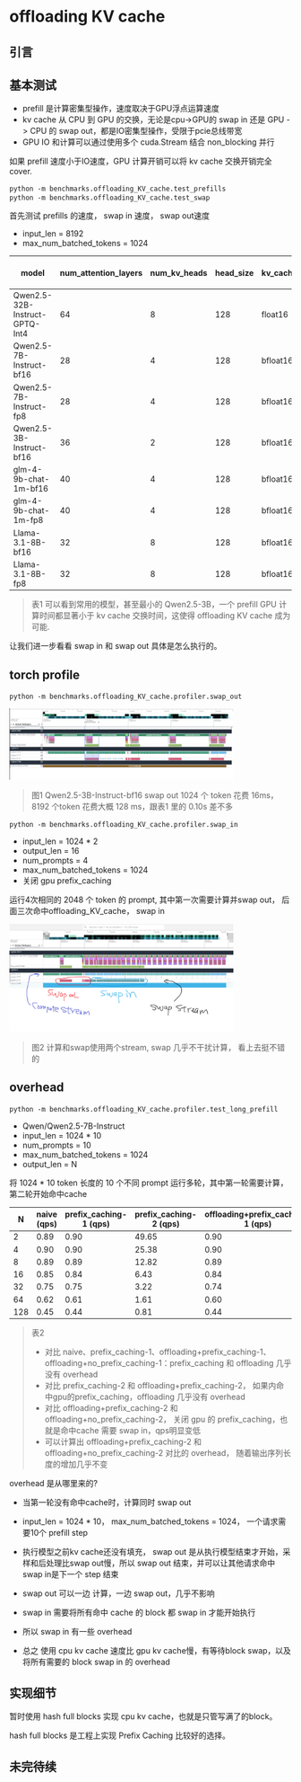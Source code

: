 # offloading KV cache

## 引言

## 基本测试

- prefill 是计算密集型操作，速度取决于GPU浮点运算速度
- kv cache 从 CPU 到 GPU 的交换，无论是cpu->GPU的 swap in 还是 GPU -> CPU 的 swap out，都是IO密集型操作，受限于pcie总线带宽
- GPU IO 和计算可以通过使用多个 cuda.Stream 结合 non_blocking 并行

如果 prefill 速度小于IO速度，GPU 计算开销可以将 kv cache 交换开销完全 cover.

```commandline
python -m benchmarks.offloading_KV_cache.test_prefills
python -m benchmarks.offloading_KV_cache.test_swap
```

首先测试 prefills 的速度， swap in 速度， swap out速度

- input_len = 8192
- max_num_batched_tokens = 1024

| model                          | num_attention_layers | num_kv_heads | head_size | kv_cache_dtype | prefill (s) | swap in (s) | swap out (s) |
|--------------------------------|----------------------|--------------|-----------|----------------|-------------|-------------|--------------|
| Qwen2.5-32B-Instruct-GPTQ-Int4 | 64                   | 8            | 128       | float16        | 3.69        | 0.17        | 0.18         |
| Qwen2.5-7B-Instruct-bf16       | 28                   | 4            | 128       | bfloat16       | 0.84        | 0.07        | 0.07         |
| Qwen2.5-7B-Instruct-fp8        | 28                   | 4            | 128       | bfloat16       | 0.53        | 0.07        | 0.07         |
| Qwen2.5-3B-Instruct-bf16       | 36                   | 2            | 128       | bfloat16       | 0.40        | 0.10        | 0.10         |
| glm-4-9b-chat-1m-bf16          | 40                   | 4            | 128       | bfloat16       | 1.08        | 0.11        | 0.11         |
| glm-4-9b-chat-1m-fp8           | 40                   | 4            | 128       | bfloat16       | 0.68        | 0.11        | 0.11         |
| Llama-3.1-8B-bf16              | 32                   | 8            | 128       | bfloat16       | 0.89        | 0.08        | 0.09         |
| Llama-3.1-8B-fp8               | 32                   | 8            | 128       | bfloat16       | 0.56        | 0.08        | 0.09         |


> 表1 可以看到常用的模型，甚至最小的 Qwen2.5-3B，一个 prefill GPU 计算时间都显著小于 kv cache 交换时间，这使得 offloading KV cache 成为可能.

让我们进一步看看 swap in 和 swap out 具体是怎么执行的。

## torch profile

```commandline
python -m benchmarks.offloading_KV_cache.profiler.swap_out 
```

<img src="https://github.com/noooop/noooop.github.io/blob/main/benchmarking/wde/0.3.0/offloading_KV_cache/swap_out.png?raw=true" width="400">

> 图1 Qwen2.5-3B-Instruct-bf16 swap out 1024 个 token 花费 16ms， 8192 个token 花费大概 128 ms，跟表1 里的 0.10s 差不多


```commandline
python -m benchmarks.offloading_KV_cache.profiler.swap_in
```

- input_len = 1024 * 2
- output_len = 16
- num_prompts = 4
- max_num_batched_tokens = 1024
- 关闭 gpu prefix_caching

运行4次相同的 2048 个 token 的 prompt, 其中第一次需要计算并swap out， 后面三次命中offloading_KV_cache， swap in

<img src="https://github.com/noooop/noooop.github.io/blob/main/benchmarking/wde/0.3.0/offloading_KV_cache/swap_in.png?raw=true" width="400">


> 图2 计算和swap使用两个stream, swap 几乎不干扰计算， 看上去挺不错的


## overhead

```commandline
python -m benchmarks.offloading_KV_cache.profiler.test_long_prefill
```

- Qwen/Qwen2.5-7B-Instruct
- input_len = 1024 * 10
- num_prompts = 10
- max_num_batched_tokens = 1024
- output_len = N

将 1024 * 10 token 长度的 10 个不同 prompt 运行多轮，其中第一轮需要计算，第二轮开始命中cache


| N   | naive (qps) | prefix_caching-1 (qps) | prefix_caching-2 (qps) | offloading+prefix_caching-1 (qps) | offloading+prefix_caching-2 (qps) | offloading+no_prefix_caching-1 (qps) | offloading+no_prefix_caching-2 (qps) | overhead (s) |
|-----|-------------|------------------------|------------------------|-----------------------------------|-----------------------------------|--------------------------------------|--------------------------------------|--------------|
| 2   | 0.89        | 0.90                   | 49.65                  | 0.90                              | 49.07                             | 0.91                                 | 8.50                                 | 0.97         |
| 4   | 0.90        | 0.90                   | 25.38                  | 0.90                              | 25.14                             | 0.90                                 | 7.23                                 | 0.99         |
| 8   | 0.89        | 0.89                   | 12.82                  | 0.89                              | 12.66                             | 0.89                                 | 5.71                                 | 0.96         |
| 16  | 0.85        | 0.84                   | 6.43                   | 0.84                              | 6.37                              | 0.84                                 | 3.95                                 | 0.96         |
| 32  | 0.75        | 0.75                   | 3.22                   | 0.74                              | 3.19                              | 0.74                                 | 2.45                                 | 0.95         |
| 64  | 0.62        | 0.61                   | 1.61                   | 0.60                              | 1.60                              | 0.60                                 | 1.39                                 | 0.95         |
| 128 | 0.45        | 0.44                   | 0.81                   | 0.44                              | 0.81                              | 0.44                                 | 0.74                                 | 1.07         |

> 表2
> - 对比 naive、prefix_caching-1、offloading+prefix_caching-1、offloading+no_prefix_caching-1：prefix_caching 和 offloading 几乎没有 overhead
> - 对比 prefix_caching-2 和 offloading+prefix_caching-2， 如果内命中gpu的prefix_caching，offloading 几乎没有 overhead
> - 对比 offloading+prefix_caching-2 和 offloading+no_prefix_caching-2， 关闭 gpu 的 prefix_caching，也就是命中cache 需要 swap in，qps明显变低
> - 可以计算出 offloading+prefix_caching-2 和 offloading+no_prefix_caching-2 对比的 overhead， 随着输出序列长度的增加几乎不变

overhead 是从哪里来的?

- 当第一轮没有命中cache时，计算同时 swap out
- input_len = 1024 * 10， max_num_batched_tokens = 1024， 一个请求需要10个 prefill step
- 执行模型之前kv cache还没有填充， swap out 是从执行模型结束才开始，采样和后处理比swap out慢，所以 swap out 结束，并可以让其他请求命中 swap in是下一个 step 结束
- swap out 可以一边 计算，一边 swap out，几乎不影响
- swap in 需要将所有命中 cache 的 block 都 swap in 才能开始执行
- 所以 swap in 有一些 overhead 

- 总之 使用 cpu kv cache 速度比 gpu kv cache慢，有等待block swap，以及将所有需要的 block swap in 的 overhead

## 实现细节

暂时使用 hash full blocks 实现 cpu kv cache，也就是只管写满了的block。

hash full blocks 是工程上实现 Prefix Caching 比较好的选择。

## 未完待续